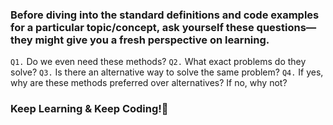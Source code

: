 ### Before diving into the standard definitions and code examples for a particular topic/concept, ask yourself these questions—they might give you a fresh perspective on learning.


`Q1.` Do we even need these methods?
`Q2.` What exact problems do they solve?
`Q3.` Is there an alternative way to solve the same problem?
`Q4.` If yes, why are these methods preferred over alternatives? If no, why not?

### Keep Learning & Keep Coding!🚀